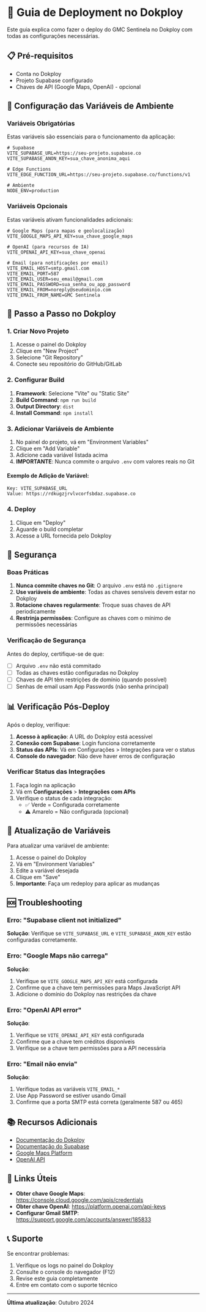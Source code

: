 # 🚀 Guia de Deployment no Dokploy

Este guia explica como fazer o deploy do GMC Sentinela no Dokploy com todas as configurações necessárias.

## 📋 Pré-requisitos

- Conta no Dokploy
- Projeto Supabase configurado
- Chaves de API (Google Maps, OpenAI) - opcional

## 🔧 Configuração das Variáveis de Ambiente

### Variáveis Obrigatórias

Estas variáveis são essenciais para o funcionamento da aplicação:

```env
# Supabase
VITE_SUPABASE_URL=https://seu-projeto.supabase.co
VITE_SUPABASE_ANON_KEY=sua_chave_anonima_aqui

# Edge Functions
VITE_EDGE_FUNCTION_URL=https://seu-projeto.supabase.co/functions/v1

# Ambiente
NODE_ENV=production
```

### Variáveis Opcionais

Estas variáveis ativam funcionalidades adicionais:

```env
# Google Maps (para mapas e geolocalização)
VITE_GOOGLE_MAPS_API_KEY=sua_chave_google_maps

# OpenAI (para recursos de IA)
VITE_OPENAI_API_KEY=sua_chave_openai

# Email (para notificações por email)
VITE_EMAIL_HOST=smtp.gmail.com
VITE_EMAIL_PORT=587
VITE_EMAIL_USER=seu_email@gmail.com
VITE_EMAIL_PASSWORD=sua_senha_ou_app_password
VITE_EMAIL_FROM=noreply@seudominio.com
VITE_EMAIL_FROM_NAME=GMC Sentinela
```

## 📝 Passo a Passo no Dokploy

### 1. Criar Novo Projeto

1. Acesse o painel do Dokploy
2. Clique em "New Project"
3. Selecione "Git Repository"
4. Conecte seu repositório do GitHub/GitLab

### 2. Configurar Build

1. **Framework**: Selecione "Vite" ou "Static Site"
2. **Build Command**: `npm run build`
3. **Output Directory**: `dist`
4. **Install Command**: `npm install`

### 3. Adicionar Variáveis de Ambiente

1. No painel do projeto, vá em "Environment Variables"
2. Clique em "Add Variable"
3. Adicione cada variável listada acima
4. **IMPORTANTE**: Nunca commite o arquivo `.env` com valores reais no Git

#### Exemplo de Adição de Variável:

```
Key: VITE_SUPABASE_URL
Value: https://rdkugzjrvlvcorfsbdaz.supabase.co
```

### 4. Deploy

1. Clique em "Deploy"
2. Aguarde o build completar
3. Acesse a URL fornecida pelo Dokploy

## 🔐 Segurança

### Boas Práticas

1. **Nunca commite chaves no Git**: O arquivo `.env` está no `.gitignore`
2. **Use variáveis de ambiente**: Todas as chaves sensíveis devem estar no Dokploy
3. **Rotacione chaves regularmente**: Troque suas chaves de API periodicamente
4. **Restrinja permissões**: Configure as chaves com o mínimo de permissões necessárias

### Verificação de Segurança

Antes do deploy, certifique-se de que:

- [ ] Arquivo `.env` não está commitado
- [ ] Todas as chaves estão configuradas no Dokploy
- [ ] Chaves de API têm restrições de domínio (quando possível)
- [ ] Senhas de email usam App Passwords (não senha principal)

## 📊 Verificação Pós-Deploy

Após o deploy, verifique:

1. **Acesso à aplicação**: A URL do Dokploy está acessível
2. **Conexão com Supabase**: Login funciona corretamente
3. **Status das APIs**: Vá em Configurações > Integrações para ver o status
4. **Console do navegador**: Não deve haver erros de configuração

### Verificar Status das Integrações

1. Faça login na aplicação
2. Vá em **Configurações** > **Integrações com APIs**
3. Verifique o status de cada integração:
   - ✅ Verde = Configurada corretamente
   - ⚠️ Amarelo = Não configurada (opcional)

## 🔄 Atualização de Variáveis

Para atualizar uma variável de ambiente:

1. Acesse o painel do Dokploy
2. Vá em "Environment Variables"
3. Edite a variável desejada
4. Clique em "Save"
5. **Importante**: Faça um redeploy para aplicar as mudanças

## 🆘 Troubleshooting

### Erro: "Supabase client not initialized"

**Solução**: Verifique se `VITE_SUPABASE_URL` e `VITE_SUPABASE_ANON_KEY` estão configuradas corretamente.

### Erro: "Google Maps não carrega"

**Solução**: 
1. Verifique se `VITE_GOOGLE_MAPS_API_KEY` está configurada
2. Confirme que a chave tem permissões para Maps JavaScript API
3. Adicione o domínio do Dokploy nas restrições da chave

### Erro: "OpenAI API error"

**Solução**:
1. Verifique se `VITE_OPENAI_API_KEY` está configurada
2. Confirme que a chave tem créditos disponíveis
3. Verifique se a chave tem permissões para a API necessária

### Erro: "Email não envia"

**Solução**:
1. Verifique todas as variáveis `VITE_EMAIL_*`
2. Use App Password se estiver usando Gmail
3. Confirme que a porta SMTP está correta (geralmente 587 ou 465)

## 📚 Recursos Adicionais

- [Documentação do Dokploy](https://docs.dokploy.com/)
- [Documentação do Supabase](https://supabase.com/docs)
- [Google Maps Platform](https://developers.google.com/maps)
- [OpenAI API](https://platform.openai.com/docs)

## 🔗 Links Úteis

- **Obter chave Google Maps**: https://console.cloud.google.com/apis/credentials
- **Obter chave OpenAI**: https://platform.openai.com/api-keys
- **Configurar Gmail SMTP**: https://support.google.com/accounts/answer/185833

## 📞 Suporte

Se encontrar problemas:

1. Verifique os logs no painel do Dokploy
2. Consulte o console do navegador (F12)
3. Revise este guia completamente
4. Entre em contato com o suporte técnico

---

**Última atualização**: Outubro 2024
